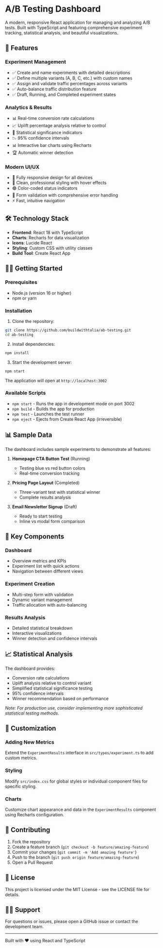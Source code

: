 # A/B Testing Dashboard

A modern, responsive React application for managing and analyzing A/B tests. Built with TypeScript and featuring comprehensive experiment tracking, statistical analysis, and beautiful visualizations.

## 🚀 Features

### Experiment Management
- ✅ Create and name experiments with detailed descriptions
- ✅ Define multiple variants (A, B, C, etc.) with custom names
- ✅ Assign and validate traffic percentages across variants
- ✅ Auto-balance traffic distribution feature
- ✅ Draft, Running, and Completed experiment states

### Analytics & Results
- 📊 Real-time conversion rate calculations
- 📈 Uplift percentage analysis relative to control
- 🎯 Statistical significance indicators
- 📉 95% confidence intervals
- 📊 Interactive bar charts using Recharts
- 🏆 Automatic winner detection

### Modern UI/UX
- 📱 Fully responsive design for all devices
- 🎨 Clean, professional styling with hover effects
- 🟢 Color-coded status indicators
- 🔧 Form validation with comprehensive error handling
- ⚡ Fast, intuitive navigation

## 🛠️ Technology Stack

- **Frontend**: React 18 with TypeScript
- **Charts**: Recharts for data visualization
- **Icons**: Lucide React
- **Styling**: Custom CSS with utility classes
- **Build Tool**: Create React App

## 🏃‍♂️ Getting Started

### Prerequisites
- Node.js (version 16 or higher)
- npm or yarn

### Installation

1. Clone the repository:
```bash
git clone https://github.com/buildwithtalia/ab-testing.git
cd ab-testing
```

2. Install dependencies:
```bash
npm install
```

3. Start the development server:
```bash
npm start
```

The application will open at `http://localhost:3002`

### Available Scripts

- `npm start` - Runs the app in development mode on port 3002
- `npm build` - Builds the app for production
- `npm test` - Launches the test runner
- `npm eject` - Ejects from Create React App (irreversible)

## 📊 Sample Data

The dashboard includes sample experiments to demonstrate all features:

1. **Homepage CTA Button Test** (Running)
   - Testing blue vs red button colors
   - Real-time conversion tracking

2. **Pricing Page Layout** (Completed)
   - Three-variant test with statistical winner
   - Complete results analysis

3. **Email Newsletter Signup** (Draft)
   - Ready to start testing
   - Inline vs modal form comparison

## 🎯 Key Components

### Dashboard
- Overview metrics and KPIs
- Experiment list with quick actions
- Navigation between different views

### Experiment Creation
- Multi-step form with validation
- Dynamic variant management
- Traffic allocation with auto-balancing

### Results Analysis
- Detailed statistical breakdown
- Interactive visualizations
- Winner detection and confidence intervals

## 📈 Statistical Analysis

The dashboard provides:
- Conversion rate calculations
- Uplift analysis relative to control variant
- Simplified statistical significance testing
- 95% confidence intervals
- Winner recommendation based on performance

*Note: For production use, consider implementing more sophisticated statistical testing methods.*

## 🔧 Customization

### Adding New Metrics
Extend the `ExperimentResults` interface in `src/types/experiment.ts` to add custom metrics.

### Styling
Modify `src/index.css` for global styles or individual component files for specific styling.

### Charts
Customize chart appearance and data in the `ExperimentResults` component using Recharts configuration.

## 🤝 Contributing

1. Fork the repository
2. Create a feature branch (`git checkout -b feature/amazing-feature`)
3. Commit your changes (`git commit -m 'Add amazing feature'`)
4. Push to the branch (`git push origin feature/amazing-feature`)
5. Open a Pull Request

## 📝 License

This project is licensed under the MIT License - see the LICENSE file for details.

## 🙋‍♂️ Support

For questions or issues, please open a GitHub issue or contact the development team.

---

Built with ❤️ using React and TypeScript
